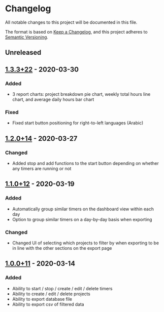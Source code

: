 # Changelog
All notable changes to this project will be documented in this file.

The format is based on [Keep a Changelog](https://keepachangelog.com/en/1.0.0/),
and this project adheres to [Semantic Versioning](https://semver.org/spec/v2.0.0.html).

## Unreleased

## [1.3.3+22] - 2020-03-30
### Added
* 3 report charts: project breakdown pie chart, weekly total hours line chart, and average daily hours bar chart

### Fixed
* Fixed start button positioning for right-to-left languages (Arabic)

## [1.2.0+14] - 2020-03-27
### Changed
* Added stop and add functions to the start button depending on whether any timers are running or not

## [1.1.0+12] - 2020-03-19
### Added
* Automatically group similar timers on the dashboard view within each day
* Option to group similar timers on a day-by-day basis when exporting

### Changed
* Changed UI of selecting which projects to filter by when exporting to be in line
  with the other sections on the export page

## [1.0.0+11] - 2020-03-14
### Added
* Ability to start / stop / create / edit / delete timers
* Ability to create / edit / delete projects
* Ability to export database file
* Ability to export csv of filtered data

[Unreleased]: https://github.com/hamaluik/timecop/compare/v1.3.3+22...HEAD
[1.3.3+22]: https://github.com/hamaluik/timecop/compare/v1.2.0+14...v1.3.3+22
[1.2.0+14]: https://github.com/hamaluik/timecop/compare/v1.1.0+12...v1.2.0+14
[1.1.0+12]: https://github.com/hamaluik/timecop/compare/v1.0.0+11...v1.1.0+12
[1.0.0+11]: https://github.com/hamaluik/timecop/compare/223213...v1.0.0+11

